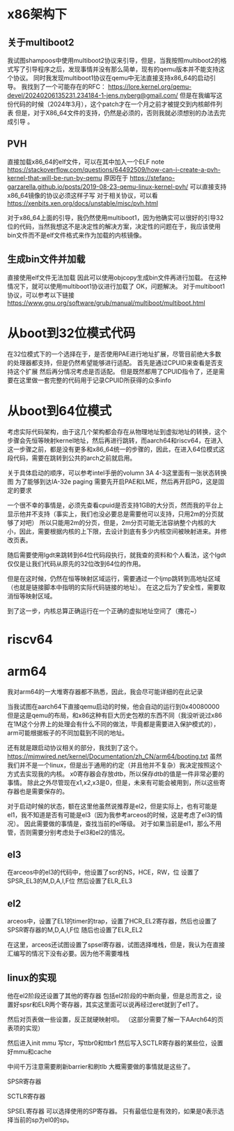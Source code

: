 # x86架构下
## 关于multiboot2
我试图shampoos中使用multiboot2协议来引导，但是，当我按照multiboot2的格式写了引导程序之后，发现事情并没有那么简单，现有的qemu版本并不能支持这个协议。
同时我发现multiboot1协议在qemu中无法直接支持x86_64的启动引导。
我找到了一个可能存在的RFC：
https://lore.kernel.org/qemu-devel/20240206135231.234184-1-jens.nyberg@gmail.com/
但是在我编写这份代码的时候（2024年3月），这个patch才在一个月之前才被提交到内核邮件列表
但是，对于X86_64文件的支持，仍然是必须的，否则我就必须想别的办法去完成引导 。

## PVH
直接加载x86_64的elf文件，可以在其中加入一个ELF note
https://stackoverflow.com/questions/64492509/how-can-i-create-a-pvh-kernel-that-will-be-run-by-qemu
原因在于
https://stefano-garzarella.github.io/posts/2019-08-23-qemu-linux-kernel-pvh/
可以直接支持x86_64镜像的协议必须这样子写
对于相关协议，可以看
https://xenbits.xen.org/docs/unstable/misc/pvh.html

对于x86_64上面的引导，我仍然使用multiboot1，因为他确实可以很好的引导32位的代码，当然我想这不是决定性的解决方案，决定性的问题在于，我应该使用bin文件而不是elf文件格式来作为加载的内核镜像。

## 生成bin文件并加载
直接使用elf文件无法加载
因此可以使用objcopy生成bin文件再进行加载。
在这种情况下，就可以使用multiboot1协议进行加载了
OK，问题解决。
对于multiboot1协议，可以参考以下链接
https://www.gnu.org/software/grub/manual/multiboot/multiboot.html

# 从boot到32位模式代码
在32位模式下的一个选择在于，是否使用PAE进行地址扩展，尽管目前绝大多数的处理器都支持，但是仍然希望能够进行适配。
首先是通过CPUID来查看是否支持这个扩展
然后再分情况考虑是否适配。
但是既然都用了CPUID指令了，还是需要在这里做一套完整的代码用于记录CPUID所获得的众多info


# 从boot到64位模式
考虑实际代码架构，由于这几个架构都会存在从物理地址到虚拟地址的转换，这个步骤会先恒等映射kernel地址，然后再进行跳转，而aarch64和riscv64，在进入这一步骤之前，都是没有更多和x86_64统一的步骤的，因此，在进入64位模式这段代码，需要在跳转到公共的arch之前就启用。

关于具体启动的顺序，可以参考intel手册的volumn 3A 4-3这里面有一张状态转换图
为了能够到达IA-32e paging
需要先开启PAE和LME，然后再开启PG，这是固定的要求

一个很不幸的事情是，必须先查看cpuid是否支持1GB的大分页，然而我的平台上显示他并不支持（事实上，我们也没必要总是需要他可以支持，只用2m的分页就够了对吧）
所以只能用2m的分页，但是，2m分页可能无法容纳整个内核的大小，因此，需要根据内核的上下限，去设计到底有多少内核空间被映射进来。并修改页表。

随后需要使用lgdt来跳转到64位代码段执行，就我查的资料和个人看法，这个lgdt仅仅是让我们代码从原先的32位改到64位的作用。

但是在这时候，仍然在恒等映射区域运行，需要通过一个ljmp跳转到高地址区域（也就是链接脚本中指明的实际代码链接的地址）。
在这之后为了安全性，需要取消恒等映射区域。

到了这一步，内核总算正确运行在一个正确的虚拟地址空间了（撒花~）




# riscv64

# arm64
我对arm64的一大堆寄存器都不熟悉，因此，我会尽可能详细的在此记录

当我试图在aarch64下直接qemu启动的时候，他会自动的运行到0x40080000
但是这是qemu的布局，和x86这种有巨大历史包袱的东西不同（我没听说过x86在1M这个分界上的处理会有什么不同的做法，毕竟都是需要进入保护模式的），arm可能根据板子的不同加载到不同的地址。

还有就是跟启动协议相关的部分，我找到了这个。
https://mjmwired.net/kernel/Documentation/zh_CN/arm64/booting.txt
虽然我们并不是一个linux，但是出于通用的约定（并且他并不复杂）我决定按照这个方式去实现我的内核。
x0寄存器会存放dtb，所以保存dtb的值是一件非常必要的事情。
除此之外尽管现在x1,x2,x3是0，但是，未来有可能会被用到，所以这些寄存器也是需要保存的。

对于启动时候的状态，额在这里他虽然说推荐是el2，但是实际上，也有可能是el1，我不知道是否有可能是el3（因为我参考arceos的时候，这是考虑了el3的情况）。
因此需要做的事情是，查找当前的el等级。
对于如果当前是el1，那么不用管，否则需要分别考虑处于el3和el2的情况。

## el3
在arceos中的el3的代码中，他设置了scr的NS，HCE，RW，位
设置了SPSR_EL3的M,D,A,I,F位
然后设置了ELR_EL3
## el2

arceos中，设置了EL1的timer的trap，设置了HCR_EL2寄存器，然后也设置了SPSR寄存器的M,D,A,I,F位
随后也设置了ELR_EL2

在这里，arceos还试图设置了spsel寄存器，试图选择堆栈，但是，我认为在直接汇编写的情况下没有必要。因为他不需要堆栈

## linux的实现
他在el2阶段还设置了其他的寄存器
包括el2阶段的中断向量，但是总而言之，设置好spsr和ELR两个寄存器，其实这里面可以说再经过eret就到了el1了。

然后对页表做一些设置，反正就硬映射呗。
（这部分需要了解一下AArch64的页表项的实现）

然后进入init mmu
写tcr，写ttbr0和ttbr1
然后写入SCTLR寄存器的某些位，设置好mmu和cache

中间千万注意需要刷新barrier和刷tlb
大概需要做的事情就是这些了。

SPSR寄存器

SCTLR寄存器

SPSEL寄存器
可以选择使用的SP寄存器。
只有最低位是有效的，如果是0表示选择当前的sp为el0的sp。